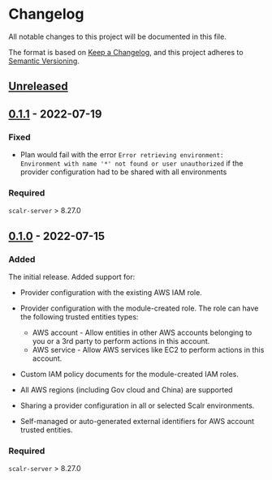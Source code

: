 # Changelog

All notable changes to this project will be documented in this file.

The format is based on [Keep a Changelog](https://keepachangelog.com/en/1.0.0/),
and this project adheres to [Semantic Versioning](https://semver.org/spec/v2.0.0.html).

## [Unreleased]

## [0.1.1] - 2022-07-19

### Fixed

- Plan would fail with the error `Error retrieving environment: Environment with name '*' not found or user unauthorized` if the provider configuration had to be shared with all environments

### Required

`scalr-server` > 8.27.0

## [0.1.0] - 2022-07-15

### Added

The initial release. Added support for:

- Provider configuration with the existing AWS IAM role.

- Provider configuration with the module-created role. The role can have the following trusted entities types:

  - AWS account - Allow entities in other AWS accounts belonging to you or a 3rd party to perform actions in this account.
  - AWS service - Allow AWS services like EC2 to perform actions in this account.
  
- Custom IAM policy documents for the module-created IAM roles.

- All AWS regions (including Gov cloud and China) are supported

- Sharing a provider configuration in all or selected Scalr environments.

- Self-managed or auto-generated external identifiers for AWS account trusted entities.

### Required

`scalr-server` > 8.27.0


[Unreleased]: https://github.com/Scalr/terraform-provider-scalr/compare/v0.1.1...HEAD
[0.1.1]: https://github.com/Scalr/terraform-provider-scalr/releases/tag/v0.1.1
[0.1.0]: https://github.com/Scalr/terraform-provider-scalr/releases/tag/v0.1.0